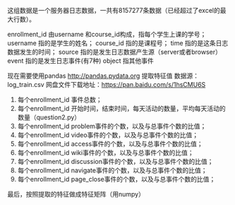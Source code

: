 ﻿这组数据是一个服务器日志数据，一共有8157277条数据（已经超过了excel的最大行数）。

enrollment_id 由username 和course_id构成，指每个学生上课的学号；
username 指的是学生的姓名；
course_id 指的是课程号；
time 指的是这条日志数据发生的时间；
source 指的是发生日志数据产生源（server或者browser）
event 指的是发生日志事件(有7种)
object 指其他事件

现在需要使用pandas http://pandas.pydata.org  提取特征值
数据源：log_train.csv 网盘文件下载地址：https://pan.baidu.com/s/1hsCMU6S

1. 每个enrollment_id 事件总数；
2. 每个enrollment_id 开始时间，结束时间，每天活动的数量，平均每天活动的数量（question2.py）
3. 每个enrollment_id problem事件的个数，以及与总事件个数的比值；
4. 每个enrollment_id video事件的个数，以及与总事件个数的比值；
5. 每个enrollment_id access事件的个数，以及与总事件个数的比值；
6. 每个enrollment_id wiki事件的个数，以及与总事件个数的比值；
7. 每个enrollment_id discussion事件的个数，以及与总事件个数的比值；
8. 每个enrollment_id navigate事件的个数，以及与总事件个数的比值；
9. 每个enrollment_id page_close事件的个数，以及与总事件个数的比值；

最后，按照提取的特征做成特征矩阵（用numpy）